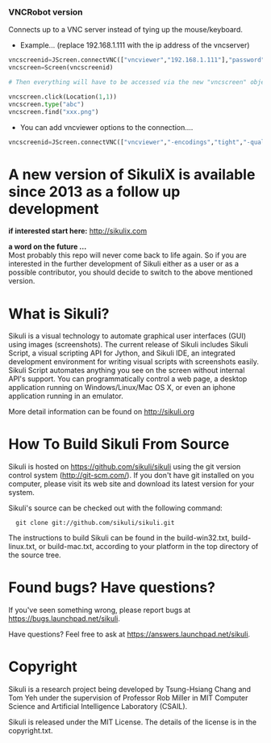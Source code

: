 ### VNCRobot version

Connects up to a VNC server instead of tying up the mouse/keyboard.

* Example... (replace 192.168.1.111 with the ip address of the vncserver)

```python
vncscreenid=JScreen.connectVNC(["vncviewer","192.168.1.111"],"password")
vncscreen=Screen(vncscreenid)

# Then everything will have to be accessed via the new "vncscreen" object.

vncscreen.click(Location(1,1))
vncscreen.type("abc")
vncscreen.find("xxx.png")
```

* You can add vncviewer options to the connection....

```python
vncscreenid=JScreen.connectVNC(["vncviewer","-encodings","tight","-quality","5","192.168.1.111"],"password")
```


A new version of SikuliX is available since 2013 as a follow up development
=====

**if interested start here:** http://sikulix.com

**a word on the future ...**<br />
Most probably this repo will never come back to life again. So if you are interested in the further development of Sikuli either as a user or as a possible contributor, you should decide to switch to the above mentioned version.

What is Sikuli?
===============

Sikuli is a visual technology to automate graphical user interfaces (GUI)
using images (screenshots). The current release of Sikuli includes Sikuli
Script, a visual scripting API for Jython, and Sikuli IDE, an integrated
development environment for writing visual scripts with screenshots easily.
Sikuli Script automates anything you see on the screen without
internal API's support. You can programmatically control a web page, a
desktop application running on Windows/Linux/Mac OS X, or even an
iphone application running in an emulator.

More detail information can be found on http://sikuli.org

How To Build Sikuli From Source
===============================

Sikuli is hosted on https://github.com/sikuli/sikuli using the git version
control system (http://git-scm.com/). If you don't have git
installed on you computer, please visit its web site and download its
latest version for your system.

Sikuli's source can be checked out with the following command:

      git clone git://github.com/sikuli/sikuli.git

The instructions to build Sikuli can be found in the build-win32.txt,
build-linux.txt, or build-mac.txt, according to your platform in
the top directory of the source tree.

Found bugs? Have questions?
===========================

If you've seen something wrong, please report bugs at https://bugs.launchpad.net/sikuli.

Have questions? Feel free to ask at https://answers.launchpad.net/sikuli.



Copyright
=========

Sikuli is a research project being developed by Tsung-Hsiang Chang and Tom Yeh
under the supervision of Professor Rob Miller in MIT Computer Science and
Artificial Intelligence Laboratory (CSAIL).

Sikuli is released under the MIT License. The details of the license
is in the copyright.txt.
